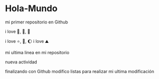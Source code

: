 # Hola-Mundo

mi primer repositorio en Github

i love 🍦, 🍕, 🐶

i love ⭐, 📖, 🌔
i love ⛰️

mi ultima linea en mi repositorio

nueva actividad

finalizando con Github
modifico listas
para realizar mi ultima modificación
